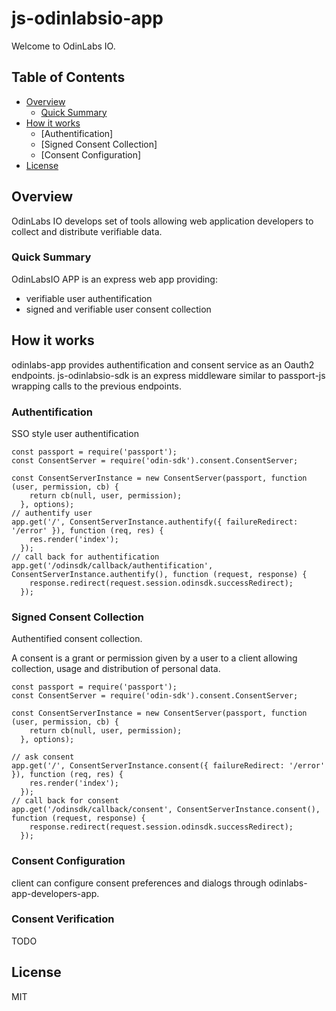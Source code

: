 # js-odinlabsio-app

Welcome to OdinLabs IO.

## Table of Contents

- [Overview](#overview)
  - [Quick Summary](#quick-summary)
- [How it works](#how-it-works)
  - [Authentification]
  - [Signed Consent Collection]
  - [Consent Configuration]
- [License](#license)

## Overview

OdinLabs IO develops set of tools allowing web application developers to collect and distribute verifiable data.

### Quick Summary

OdinLabsIO APP is an express web app providing:
- verifiable user authentification
- signed and verifiable user consent collection

## How it works

odinlabs-app provides authentification and consent service as an Oauth2 endpoints. js-odinlabsio-sdk is an express middleware similar to passport-js wrapping calls to the previous endpoints.

### Authentification
SSO style user authentification

```
const passport = require('passport');
const ConsentServer = require('odin-sdk').consent.ConsentServer;

const ConsentServerInstance = new ConsentServer(passport, function (user, permission, cb) {
    return cb(null, user, permission);
  }, options);
// authentify user
app.get('/', ConsentServerInstance.authentify({ failureRedirect: '/error' }), function (req, res) {
    res.render('index');
  });
// call back for authentification
app.get('/odinsdk/callback/authentification', ConsentServerInstance.authentify(), function (request, response) {
    response.redirect(request.session.odinsdk.successRedirect);
  });
```

### Signed Consent Collection
Authentified consent collection.

A consent is a grant or permission given by a user to a client allowing collection, usage and distribution of personal data.

```
const passport = require('passport');
const ConsentServer = require('odin-sdk').consent.ConsentServer;

const ConsentServerInstance = new ConsentServer(passport, function (user, permission, cb) {
    return cb(null, user, permission);
  }, options);

// ask consent
app.get('/', ConsentServerInstance.consent({ failureRedirect: '/error' }), function (req, res) {
    res.render('index');
  });
// call back for consent
app.get('/odinsdk/callback/consent', ConsentServerInstance.consent(), function (request, response) {
    response.redirect(request.session.odinsdk.successRedirect);
  });
```


### Consent Configuration

client can configure consent preferences and dialogs through odinlabs-app-developers-app.

### Consent Verification

TODO

## License

MIT
